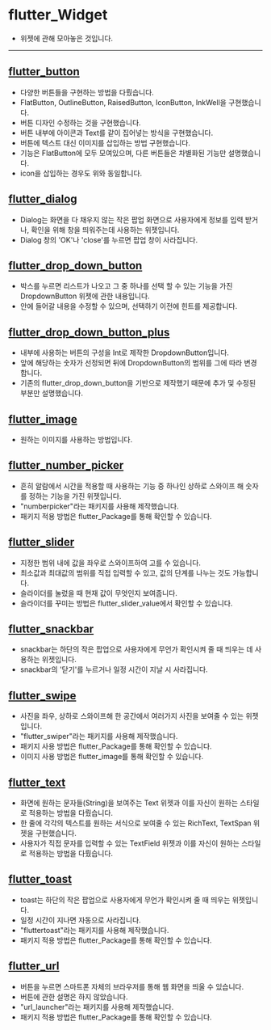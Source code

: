 # flutter_Widget

- 위젯에 관해 모아놓은 것입니다.

-----------------------

## [flutter_button](https://github.com/OOGEE/Flutter/tree/master/flutter_Widget/flutter_button)

- 다양한 버튼들을 구현하는 방법을 다뤘습니다.
- FlatButton, OutlineButton, RaisedButton, IconButton, InkWell을 구현했습니다.
- 버튼 디자인 수정하는 것을 구현했습니다.
- 버튼 내부에 아이콘과 Text를 같이 집어넣는 방식을 구현했습니다.
- 버튼에 텍스트 대신 이미지를 삽입하는 방법 구현했습니다.
- 기능은 FlatButton에 모두 모여있으며, 다른 버튼들은 차별화된 기능만 설명했습니다.
- icon을 삽입하는 경우도 위와 동일합니다.

## [flutter_dialog](https://github.com/OOGEE/Flutter/tree/master/flutter_Widget/flutter_dialog)

- Dialog는 화면을 다 채우지 않는 작은 팝업 화면으로 사용자에게 정보를 입력 받거나, 확인을 위해 창을 띄워주는데 사용하는 위젯입니다.
- Dialog 창의 'OK'나 'close'를 누르면 팝업 창이 사라집니다.

## [flutter_drop_down_button](https://github.com/OOGEE/Flutter/tree/master/flutter_Widget/flutter_drop_down_button)

- 박스를 누르면 리스트가 나오고 그 중 하나를 선택 할 수 있는 기능을 가진 DropdownButton 위젯에 관한 내용입니다.
- 안에 들어갈 내용을 수정할 수 있으며, 선택하기 이전에 힌트를 제공합니다.

## [flutter_drop_down_button_plus](https://github.com/OOGEE/Flutter/tree/master/flutter_Widget/flutter_drop_down_button_plus)

- 내부에 사용하는 버튼의 구성을 Int로 제작한 DropdownButton입니다.
- 앞에 해당하는 숫자가 선정되면 뒤에 DropdownButton의 범위를 그에 따라 변경합니다.
- 기존의 flutter_drop_down_button을 기반으로 제작했기 때문에 추가 및 수정된 부분만 설명했습니다.

## [flutter_image](https://github.com/OOGEE/Flutter/tree/master/flutter_Widget/flutter_image)

- 원하는 이미지를 사용하는 방법입니다.

## [flutter_number_picker](https://github.com/OOGEE/Flutter/tree/master/flutter_Widget/flutter_number_picker)

- 흔히 알람에서 시간을 적용할 때 사용하는 기능 중 하나인 상하로 스와이프 해 숫자를 정하는 기능을 가진 위젯입니다.
- "numberpicker"라는 패키지를 사용해 제작했습니다.
- 패키지 적용 방법은 flutter_Package를 통해 확인할 수 있습니다.

## [flutter_slider](https://github.com/OOGEE/Flutter/tree/master/flutter_Widget/flutter_slider)

- 지정한 범위 내에 값을 좌우로 스와이프하여 고를 수 있습니다.
- 최소값과 최대값의 범위를 직접 입력할 수 있고, 값의 단계를 나누는 것도 가능합니다.
- 슬라이더를 눌렀을 때 현재 값이 무엇인지 보여줍니다.
- 슬라이더를 꾸미는 방법은 flutter_slider_value에서 확인할 수 있습니다.

## [flutter_snackbar](https://github.com/OOGEE/Flutter/tree/master/flutter_Widget/flutter_snackbar)

- snackbar는 하단의 작은 팝업으로 사용자에게 무언가 확인시켜 줄 때 띄우는 데 사용하는 위젯입니다.
- snackbar의 '닫기'를 누르거나 일정 시간이 지날 시 사라집니다.

## [flutter_swipe](https://github.com/OOGEE/Flutter/tree/master/flutter_Widget/flutter_swipe)

- 사진을 좌우, 상하로 스와이프해 한 공간에서 여러가지 사진을 보여줄 수 있는 위젯입니다.
- "flutter_swiper"라는 패키지를 사용해 제작했습니다.
- 패키지 사용 방법은 flutter_Package를 통해 확인할 수 있습니다.
- 이미지 사용 방법은 flutter_image를 통해 확인할 수 있습니다.

## [flutter_text](https://github.com/OOGEE/Flutter/tree/master/flutter_Widget/flutter_text)

- 화면에 원하는 문자들(String)을 보여주는 Text 위젯과 이를 자신이 원하는 스타일로 적용하는 방법을 다뤘습니다.
- 한 줄에 각각의 텍스트를 원하는 서식으로 보여줄 수 있는 RichText, TextSpan 위젯을 구현했습니다.
- 사용자가 직접 문자를 입력할 수 있는 TextField 위젯과 이를 자신이 원하는 스타일로 적용하는 방법을 다뤘습니다.

## [flutter_toast](https://github.com/OOGEE/Flutter/tree/master/flutter_Widget/flutter_toast)

- toast는 하단의 작은 팝업으로 사용자에게 무언가 확인시켜 줄 때 띄우는 위젯입니다.
- 일정 시간이 지나면 자동으로 사라집니다.
- "fluttertoast"라는 패키지를 사용해 제작했습니다.
- 패키지 적용 방법은 flutter_Package를 통해 확인할 수 있습니다.


## [flutter_url](https://github.com/OOGEE/Flutter/tree/master/flutter_Widget/flutter_url)

- 버튼을 누르면 스마트폰 자체의 브라우저를 통해 웹 화면을 띄울 수 있습니다.
- 버튼에 관한 설명은 하지 않았습니다.
- "url_launcher"라는 패키지를 사용해 제작했습니다.
- 패키지 적용 방법은 flutter_Package를 통해 확인할 수 있습니다.